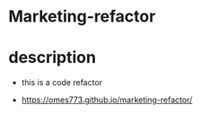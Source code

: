 # Marketing-refactor

# description

- this is a code refactor

- https://omes773.github.io/marketing-refactor/
